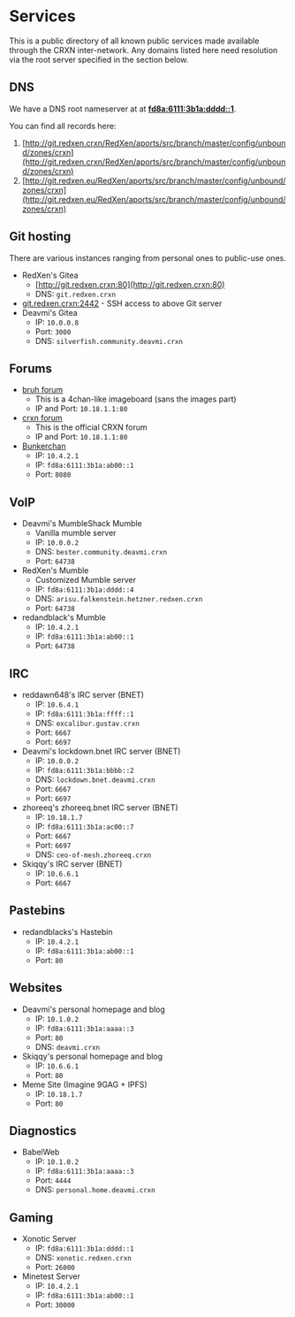 Services
========

This is a public directory of all known public services made available through the CRXN inter-network. Any domains listed here need resolution via the root server specified in the section below.

## DNS

We have a DNS root nameserver at at **[fd8a:6111:3b1a:dddd::1]()**.

You can find all records here:

1. [http://git.redxen.crxn/RedXen/aports/src/branch/master/config/unbound/zones/crxn](http://git.redxen.crxn/RedXen/aports/src/branch/master/config/unbound/zones/crxn)
2. [http://git.redxen.eu/RedXen/aports/src/branch/master/config/unbound/zones/crxn](http://git.redxen.eu/RedXen/aports/src/branch/master/config/unbound/zones/crxn)

## Git hosting

There are various instances ranging from personal ones to public-use ones.

* RedXen's Gitea
	- [http://git.redxen.crxn:80](http://git.redxen.crxn:80)
	- DNS: `git.redxen.crxn`
* [git.redxen.crxn:2442]() - SSH access to above Git server
* Deavmi's Gitea
	- IP: `10.0.0.8`
	- Port: `3000`
	- DNS: `silverfish.community.deavmi.crxn`

## Forums

* [bruh forum](http://10.18.1.1/bruh)
	- This is a 4chan-like imageboard (sans the images part)
	- IP and Port: `10.18.1.1:80`
* [crxn forum](http://10.18.1.1/crxn)
	- This is the official CRXN forum
	- IP and Port: `10.18.1.1:80`
* [Bunkerchan](http://10.4.2.1:8080)
	- IP: `10.4.2.1`
	- IP: `fd8a:6111:3b1a:ab00::1`
	- Port: `8080`
	
## VoIP

* Deavmi's MumbleShack Mumble
	- Vanilla mumble server
	- IP: `10.0.0.2`
	- DNS: `bester.community.deavmi.crxn`
	- Port: `64738`
* RedXen's Mumble
	- Customized Mumble server
	- IP: `fd8a:6111:3b1a:dddd::4`
	- DNS: `arisu.falkenstein.hetzner.redxen.crxn`
	- Port: `64738`
* redandblack's Mumble
	- IP: `10.4.2.1`
	- IP: `fd8a:6111:3b1a:ab00::1`
	- Port: `64738`

## IRC

* reddawn648's IRC server (BNET)
	- IP: `10.6.4.1`
	- IP: `fd8a:6111:3b1a:ffff::1`
	- DNS: `excalibur.gustav.crxn`
	- Port: `6667`
	- Port: `6697`
* Deavmi's lockdown.bnet IRC server (BNET)
	- IP: `10.0.0.2`
	- IP: `fd8a:6111:3b1a:bbbb::2`
	- DNS: `lockdown.bnet.deavmi.crxn`
	- Port: `6667`
	- Port: `6697`
* zhoreeq's zhoreeq.bnet IRC server (BNET)
	- IP: `10.18.1.7`
	- IP: `fd8a:6111:3b1a:ac00::7`
	- Port: `6667`
	- Port: `6697`
	- DNS: `ceo-of-mesh.zhoreeq.crxn`
* Skiqqy's IRC server (BNET)
	- IP: `10.6.6.1`
	- Port: `6667`

## Pastebins

* redandblacks's Hastebin
 	- IP: `10.4.2.1`
 	- IP: `fd8a:6111:3b1a:ab00::1`
 	- Port: `80`

## Websites

* Deavmi's personal homepage and blog
	- IP: `10.1.0.2`
	- IP: `fd8a:6111:3b1a:aaaa::3`
	- Port: `80`
	- DNS: `deavmi.crxn`
* Skiqqy's personal homepage and blog
	- IP: `10.6.6.1`
	- Port: `80`
* Meme Site (Imagine 9GAG + IPFS)
 	- IP: `10.18.1.7`
 	- Port: `80`

## Diagnostics

* BabelWeb
	- IP: `10.1.0.2`
	- IP: `fd8a:6111:3b1a:aaaa::3`
	- Port: `4444`
	- DNS: `personal.home.deavmi.crxn`

## Gaming

* Xonotic Server
	- IP: `fd8a:6111:3b1a:dddd::1`
	- DNS: `xonotic.redxen.crxn`
	- Port: `26000`
* Minetest Server
	- IP: `10.4.2.1`
	- IP: `fd8a:6111:3b1a:ab00::1`
	- Port: `30000`
